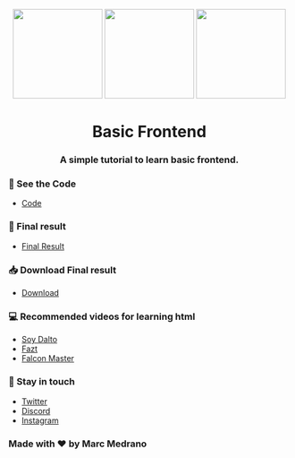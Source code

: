 <p align="center">
<a target="blank"><img src="https://raw.githubusercontent.com/sammwyy/sammwyy/master/skills/html.png" width="160" alt=""></a>
<a target="blank"><img src="https://raw.githubusercontent.com/sammwyy/sammwyy/master/skills/css.png" width="160" alt=""></a>
<a target="blank"><img src="https://raw.githubusercontent.com/sammwyy/sammwyy/master/skills/javascript.jpg" width="160" alt=""></a>
</a>
<h1 align="center">Basic Frontend</h1>
</p>
<h3 align="center">A simple tutorial to learn basic frontend.</h3>

### 🔨 See the Code 
- [Code](https://github.com/elmarcz/Basic-HTML/tree/main/src)

### 📱 Final result 
- [Final Result](https://elmarcz.github.io/Basic-HTML/)

### 📥 Download Final result 
- [Download](https://www.mediafire.com/file/ubvko1ym41zdm69/Html+Course.rar/file)

### 💻 Recommended videos for learning html
- [Soy Dalto](https://www.youtube.com/watch?v=kN1XP-Bef7w&t=6345s)
- [Fazt](https://www.youtube.com/watch?v=rbuYtrNUxg4)
- [Falcon Master](https://www.youtube.com/watch?v=cqMfPS8jPys&list=RDCMUCJl1YajcPWTeJNsQhGyMIMg&index=2)

### 👤 Stay in touch
- [Twitter](https://twitter.com/MarcMedrano15)
- [Discord](https://discord.com/invite/zPSYDGVXxx)
- [Instagram](https://www.instagram.com/marcmedranoz/)

### Made with ❤ by Marc Medrano
